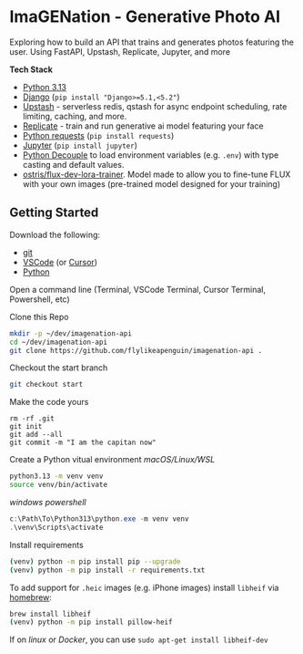 # ImaGENation - Generative Photo AI


Exploring how to build an API that trains and generates photos featuring the user. Using FastAPI, Upstash, Replicate, Jupyter, and more

__Tech Stack__
- [Python 3.13](https://github.com/python)
- [Django](https://github.com/django/django) (`pip install "Django>=5.1,<5.2"`)
- [Upstash](https://upstash.com) - serverless redis, qstash for async endpoint scheduling, rate limiting, caching, and more.
- [Replicate](https://replicate) - train and run generative ai model featuring your face
- [Python requests](https://github.com/psf/requests) (`pip install requests`)
- [Jupyter](https://jupyter.org/) (`pip install jupyter`)
- [Python Decouple](https://github.com/HBNetwork/python-decouple) to load environment variables (e.g. `.env`) with type casting and default values.
- [ostris/flux-dev-lora-trainer](https://replicate.com/ostris/flux-dev-lora-trainer). Model made to allow you to fine-tune FLUX with your own images (pre-trained model designed for your training)

## Getting Started

Download the following:
- [git](https://git-scm.com/)
- [VSCode](https://code.visualstudio.com/) (or [Cursor](https://cursor.com/))
- [Python](https://www.python.org/downloads/)

Open a command line (Terminal, VSCode Terminal, Cursor Terminal, Powershell, etc)

Clone this Repo
```bash
mkdir -p ~/dev/imagenation-api
cd ~/dev/imagenation-api
git clone https://github.com/flylikeapenguin/imagenation-api .
```

Checkout the start branch
```bash
git checkout start
```

Make the code yours
```
rm -rf .git
git init
git add --all
git commit -m "I am the capitan now"
```

Create a Python vitual environment
_macOS/Linux/WSL_
```bash
python3.13 -m venv venv
source venv/bin/activate
```

_windows powershell_
```powershell
c:\Path\To\Python313\python.exe -m venv venv
.\venv\Scripts\activate
```

Install requirements
```bash
(venv) python -m pip install pip --upgrade
(venv) python -m pip install -r requirements.txt
```

To add support for `.heic` images (e.g. iPhone images) install `libheif` via [homebrew](https://brew.sh):
```bash
brew install libheif
(venv) python -m pip install pillow-heif
```
If on _linux_ or _Docker_, you can use `sudo apt-get install libheif-dev`

